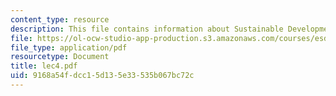 ```yaml
---
content_type: resource
description: This file contains information about Sustainable Development.
file: https://ol-ocw-studio-app-production.s3.amazonaws.com/courses/esd-123j-systems-perspectives-on-industrial-ecology-spring-2006/9168a54fdcc15d135e33535b067bc72c_lec4.pdf
file_type: application/pdf
resourcetype: Document
title: lec4.pdf
uid: 9168a54f-dcc1-5d13-5e33-535b067bc72c
---
```

